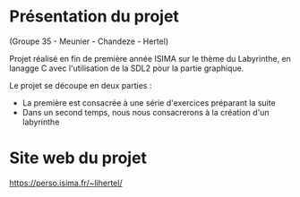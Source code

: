 # Présentation du projet 

(Groupe 35 - Meunier - Chandeze - Hertel)

Projet réalisé en fin de première année ISIMA sur le thème du Labyrinthe, en lanagge C avec l'utilisation de la SDL2 pour la partie graphique.

Le projet se découpe en deux parties : 
- La première est consacrée à une série d'exercices préparant la suite
- Dans un second temps, nous nous consacrerons à la création d'un labyrinthe

# Site web du projet

https://perso.isima.fr/~lihertel/
